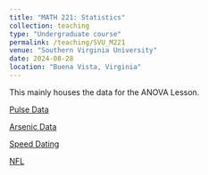 ```yaml
---
title: "MATH 221: Statistics"
collection: teaching
type: "Undergraduate course"
permalink: /teaching/SVU_M221
venue: "Southern Virginia University"
date: 2024-08-28
location: "Buena Vista, Virginia"
---
```


This mainly houses the data for the ANOVA Lesson.

[Pulse Data](/files/teaching/files-SVU-M221/ANOVA_Pulse_Grouped.csv)

[Arsenic Data](/files/teaching/files-SVU-M221/ANOVA_Arsenic.csv)

[Speed Dating](/files/teaching/files-SVU-M221/ANOVA_Speed_Dating.csv)

[NFL](/files/teaching/files-SVU-M221/ANOVA_NFL.csv)
